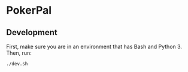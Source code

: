 # PokerPal

## Development
First, make sure you are in an environment that has Bash and Python 3. Then, run:
```
./dev.sh
```
